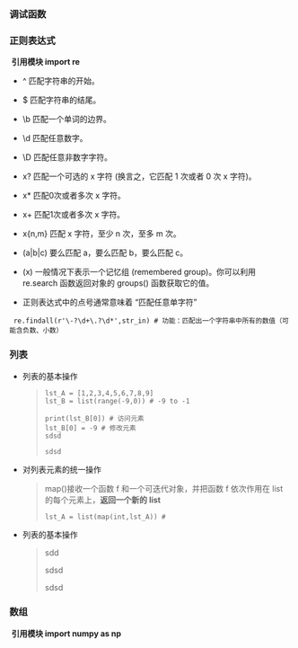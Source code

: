 ### 调试函数

[Python里三个好用的调试神器]: http://www.mamicode.com/info-detail-2808051.html



### 正则表达式

​	**引用模块 import re**

- ^ 匹配字符串的开始。

- $ 匹配字符串的结尾。

- \b 匹配一个单词的边界。

- \d 匹配任意数字。

- \D 匹配任意非数字字符。

- x? 匹配一个可选的 x 字符 (换言之，它匹配 1 次或者 0 次 x 字符)。

- x* 匹配0次或者多次 x 字符。

- x+ 匹配1次或者多次 x 字符。

- x{n,m} 匹配 x 字符，至少 n 次，至多 m 次。

- (a|b|c) 要么匹配 a，要么匹配 b，要么匹配 c。

- (x) 一般情况下表示一个记忆组 (remembered group)。你可以利用 re.search 函数返回对象的 groups() 函数获取它的值。

- 正则表达式中的点号通常意味着 “匹配任意单字符”

```
 re.findall(r'\-?\d+\.?\d*',str_in) # 功能：匹配出一个字符串中所有的数值（可能含负数、小数）
```



### 列表

- 列表的基本操作

  > ```
  > lst_A = [1,2,3,4,5,6,7,8,9]
  > lst_B = list(range(-9,0)) # -9 to -1
  > 
  > print(lst_B[0]) # 访问元素
  > lst_B[0] = -9 # 修改元素
  > sdsd
  > 
  > sdsd
  > ```


- 对列表元素的统一操作

  > map()接收一个函数 f 和一个可迭代对象，并把函数 f 依次作用在 list 的每个元素上，**返回一个新的 list**
  > ```
  > lst_A = list(map(int,lst_A)) # 
  > ```

- 列表的基本操作

  > sdd
  >
  > sdsd
  >
  > sdsd



### 数组

​	**引用模块 import numpy as np**

